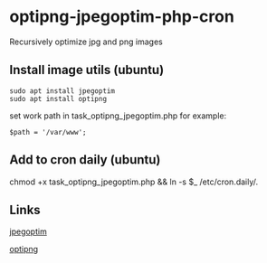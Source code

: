 # optipng-jpegoptim-php-cron
  
Recursively optimize jpg and png images 


## Install image utils (ubuntu)

    sudo apt install jpegoptim
    sudo apt install optipng

set work path in task_optipng_jpegoptim.php for example:

    $path = '/var/www';
    

## Add to cron daily (ubuntu)
  chmod +x task_optipng_jpegoptim.php && ln -s $_ /etc/cron.daily/. 



## Links

[jpegoptim](https://github.com/tjko/jpegoptim)

[optipng](http://optipng.sourceforge.net/)
